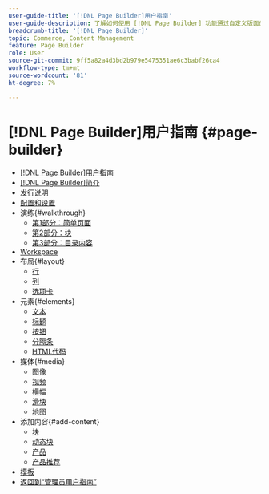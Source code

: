 ```yaml
---
user-guide-title: '[!DNL Page Builder]用户指南'
user-guide-description: 了解如何使用 [!DNL Page Builder] 功能通过自定义版面创建内容丰富的页面，以增强您的视觉叙事能力，并提高客户参与度和忠诚度。
breadcrumb-title: '[!DNL Page Builder]'
topic: Commerce, Content Management
feature: Page Builder
role: User
source-git-commit: 9ff5a82a4d3bd2b979e5475351ae6c3babf26ca4
workflow-type: tm+mt
source-wordcount: '81'
ht-degree: 7%

---
```



# [!DNL Page Builder]用户指南 {#page-builder}

- [[!DNL Page Builder]用户指南](guide-overview.md)
- [ [!DNL Page Builder]简介](introduction.md)
- [发行说明](release-notes.md)
- [配置和设置](setup.md)
- 演练{#walkthrough}
   - [第1部分：简单页面](1-simple-page.md)
   - [第2部分：块](2-blocks.md)
   - [第3部分：目录内容](3-catalog-content.md)
- [Workspace](workspace.md)
- 布局{#layout}
   - [行](row.md)
   - [列](column.md)
   - [选项卡](tabs.md)
- 元素{#elements}
   - [文本](text.md)
   - [标题](heading.md)
   - [按钮](buttons.md)
   - [分隔条](divider.md)
   - [HTML代码](html-code.md)
- 媒体{#media}
   - [图像](image.md)
   - [视频](video.md)
   - [横幅](banner.md)
   - [滑块](slider.md)
   - [地图](map.md)
- 添加内容{#add-content}
   - [块](block.md)
   - [动态块](dynamic-block.md)
   - [产品](products.md)
   - [产品推荐](recommendations.md)
- [模板](templates.md)
- [返回到“管理员用户指南”](https://experienceleague.adobe.com/en/docs/commerce-admin/user-guides/home)

